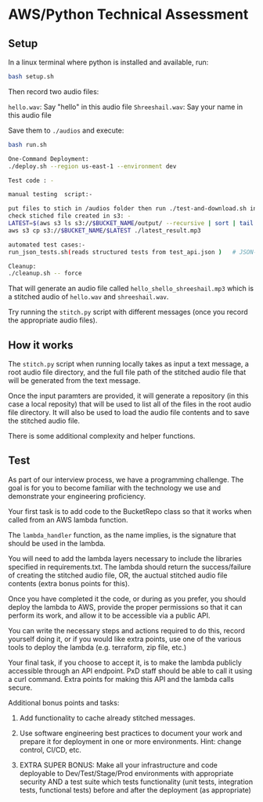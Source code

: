 # AWS/Python Technical Assessment

## Setup

In a linux terminal where python is installed and available, run:

```bash
bash setup.sh
```

Then record two audio files:

`hello.wav`: Say "hello" in this audio file
`Shreeshail.wav`: Say your name in this audio file

Save them to `./audios` and execute:

```bash
bash run.sh

One-Command Deployment:
./deploy.sh --region us-east-1 --environment dev

Test code : - 

manual testing  script:-

put files to stich in /audios folder then run ./test-and-download.sh instead of curl so as to downlaod the stitched file as well 
check stiched file created in s3: -
LATEST=$(aws s3 ls s3://$BUCKET_NAME/output/ --recursive | sort | tail -n 1 | awk '{print $4}')
aws s3 cp s3://$BUCKET_NAME/$LATEST ./latest_result.mp3

automated test cases:-
run_json_tests.sh(reads structured tests from test_api.json )   # JSON-defined validation tests

Cleanup:
./cleanup.sh -- force


```

That will generate an audio file called `hello_shello_shreeshail.mp3` which is a stitched audio of `hello.wav` and `shreeshail.wav`.

Try running the `stitch.py` script with different messages (once you record the appropriate audio files).

## How it works

The `stitch.py` script when running locally takes as input a text message, a root audio file directory, and the full file path of the stitched audio file that will be generated from the text message.

Once the input paramters are provided, it will generate a repository (in this case a local reposity) that
will be used to list all of the files in the root audio file directory.  It will also be used to load the
audio file contents and to save the stitched audio file.

There is some additional complexity and helper functions.

## Test

As part of our interview process, we have a programming challenge. The goal is for you to become familiar with the technology we use and demonstrate your engineering proficiency.

Your first task is to add code to the BucketRepo class so that it works when called from an AWS lambda function.

The `lambda_handler` function, as the name implies, is the signature that should be used in the lambda.

You will need to add the lambda layers necessary to include the libraries specified in requirements.txt.
The lambda should return the success/failure of creating the stitched audio file, OR, the auctual stitched
audio file contents (extra bonus points for this).

Once you have completed it the code, or during as you prefer, you should deploy the lambda to AWS, provide the proper permissions so that it can perform its work, and allow it to be accessible via a public API.

You can write the necessary steps and actions required to do this, record yourself doing it, or if you would like extra points, use one of the various tools to deploy the lambda (e.g. terraform, zip file, etc.)

Your final task, if you choose to accept it, is to make the lambda publicly accessible through an API endpoint.  PxD staff should be able to call it using a curl command.  Extra points for making this API and the lambda calls secure.


Additional bonus points and tasks:

1) Add functionality to cache already stitched messages.

2) Use software engineering best practices to document your work and prepare it for deployment in one or more environments.  Hint: change control, CI/CD, etc.

3) EXTRA SUPER BONUS: Make all your infrastructure and code deployable to Dev/Test/Stage/Prod environments with appropriate security AND a test suite which tests functionality (unit tests, integration tests, functional tests) before and after the deployment (as appropriate)
